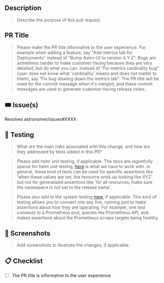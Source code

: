 
## Description

> Describe the purpose of this pull request.

## PR Title

> Please make the PR title informative to the user experience. For example when adding a feature, say "Add metrics tab for Deployments" instead of "Bump Astro-UI to version X.Y.Z". Bugs are sometimes harder to make customer-facing because they are very detailed, but do what you can. Instead of "Fix metrics cardinality bug" (user does not know what 'cardinality' means and does not matter to them), say "Fix bug slowing down the metrics tab". The PR title will be used for the commit message when it's merged, and these commit messages are used to generate customer-facing release notes.

## 🎟 Issue(s)

Resolves astronomer/issues#XXXX

## 🧪  Testing

> What are the main risks associated with this change, and how are they addressed by tests added in this PR?

> Please add helm unit testing, if applicable. The docs are regretfully sparse for helm unit testing, [here](https://github.com/astronomer/helm-unittest/blob/main/DOCUMENT.md) is what we have to work with. In general, these kind of tests can be used for specific assertions like 'when these values are set, the resource ends up looking like XYZ' but not for generalized assertions like 'for all resources, make sure the namespace is not set to the release name'.

> Please also add to the system testing [here](../bin/functional-tests), if applicable. This kind of testing allows you to connect into any live, running pod to make assertions about how they are operating. For example, one test connects to a Prometheus pod, queries the Prometheus API, and makes assertions about the Prometheus scrape targets being healthy.

## 📸 Screenshots

> Add screenshots to illustrate the changes, if applicable.

## 📋 Checklist

- [ ] The PR title is informative to the user experience
